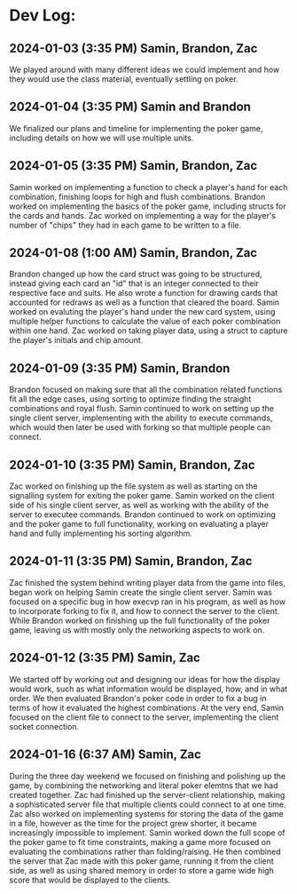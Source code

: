 # Dev Log:

## 2024-01-03 (3:35 PM) Samin, Brandon, Zac
We played around with many different ideas we could implement and how they would use the class material, eventually settling on poker.

## 2024-01-04 (3:35 PM) Samin and Brandon
We finalized our plans and timeline for implementing the poker game, including details on how we will use multiple units.

## 2024-01-05 (3:35 PM) Samin, Brandon, Zac
Samin worked on implementing a function to check a player's hand for each combination, finishing loops for high and flush combinations.
Brandon worked on implementing the basics of the poker game, including structs for the cards and hands.
Zac worked on implementing a way for the player's number of "chips" they had in each game to be written to a file.

## 2024-01-08 (1:00 AM) Samin, Brandon, Zac
Brandon changed up how the card struct was going to be structured, instead giving each card an "id" that is an integer connected to their respective face and suits. He also wrote a function for drawing cards that accounted for redraws as well as a function that cleared the board. Samin worked on evaluting the player's hand under the new card system, using multiple helper functions to calculate the value of each poker combination within one hand. Zac worked on taking player data, using a struct to capture the player's initials and chip amount.

## 2024-01-09 (3:35 PM) Samin, Brandon
Brandon focused on making sure that all the combination related functions fit all the edge cases, using sorting to optimize finding the straight combinations and royal flush. Samin continued to work on setting up the single client server, implementing with the ability to execute commands, which would then later be used with forking so that multiple people can connect. 

## 2024-01-10 (3:35 PM) Samin, Brandon, Zac
Zac worked on finishing up the file system as well as starting on the signalling system for exiting the poker game. Samin worked on the client side of his single client server, as well as working with the ability of the server to executee commands. Brandon continued to work on optimizing and the poker game to full functionality, working on evaluating a player hand and fully implementing his sorting algorithm. 

## 2024-01-11 (3:35 PM) Samin, Brandon, Zac
Zac finished the system behind writing player data from the game into files, began work on helping Samin create the single client server. Samin was focused on a specific bug in how execvp ran in his program, as well as how to incorporate forking to fix it, and how to connect the server to the client. While Brandon worked on finishing up the full functionality of the poker game, leaving us with mostly only the networking aspects to work on.

## 2024-01-12 (3:35 PM) Samin, Zac
We started off by working out and designing our ideas for how the display would work, such as what information would be displayed, how, and in what order. We then evaluated Brandon's poker code in order to fix a bug in terms of how it evaluated the highest combinations. At the very end, Samin focused on the client file to connect to the server, implementing the client socket connection.

## 2024-01-16 (6:37 AM) Samin, Zac
During the three day weekend we focused on finishing and polishing up the game, by combining the networking and literal poker elemtns that we had created together. Zac had finished up the server-client relationship, making a sophisticated server file that multiple clients could connect to at one time. Zac also worked on implementing systems for storing the data of the game in a file, however as the time for the project grew shorter, it became increasingly impossible to implement. Samin worked down the full scope of the poker game to fit time constraints, making a game more focused on evaluating the combinations rather than folding/raising. He then combined the server that Zac made with this poker game, running it from the client side, as well as using shared memory in order to store a game wide high score that would be displayed to the clients.
